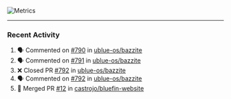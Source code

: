 ![Metrics](https://metrics.lecoq.io/KyleGospo?template=classic&base=header%2C%20activity%2C%20community%2C%20repositories%2C%20metadata&base.indepth=false&base.hireable=false&base.skip=false&config.timezone=America%2FLos_Angeles)

---
### Recent Activity
<!--START_SECTION:activity-->
1. 🗣 Commented on [#790](https://github.com/ublue-os/bazzite/issues/790#issuecomment-1958653148) in [ublue-os/bazzite](https://github.com/ublue-os/bazzite)
2. 🗣 Commented on [#791](https://github.com/ublue-os/bazzite/issues/791#issuecomment-1958649582) in [ublue-os/bazzite](https://github.com/ublue-os/bazzite)
3. ❌ Closed PR [#792](https://github.com/ublue-os/bazzite/pull/792) in [ublue-os/bazzite](https://github.com/ublue-os/bazzite)
4. 🗣 Commented on [#792](https://github.com/ublue-os/bazzite/pull/792#issuecomment-1958460335) in [ublue-os/bazzite](https://github.com/ublue-os/bazzite)
5. 🎉 Merged PR [#12](https://github.com/castrojo/bluefin-website/pull/12) in [castrojo/bluefin-website](https://github.com/castrojo/bluefin-website)
<!--END_SECTION:activity-->

